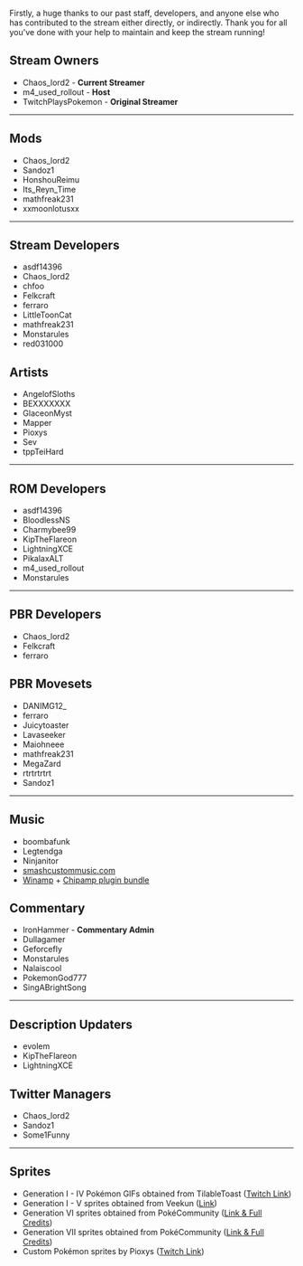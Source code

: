 Firstly, a huge thanks to our past staff, developers, and anyone else who has contributed to the stream either directly, or indirectly. Thank you for all you've done with your help to maintain and keep the stream running!

## Stream Owners
- Chaos_lord2 - **Current Streamer**
- m4_used_rollout - **Host**
- TwitchPlaysPokemon - **Original Streamer**
*****
## Mods
- Chaos_lord2
- Sandoz1
- HonshouReimu
- Its_Reyn_Time
- mathfreak231
- xxmoonlotusxx
*****
## Stream Developers
- asdf14396
- Chaos_lord2
- chfoo
- Felkcraft
- ferraro
- LittleToonCat
- mathfreak231
- Monstarules
- red031000
## Artists
- AngelofSloths
- BEXXXXXXX
- GlaceonMyst
- Mapper
- Pioxys
- Sev
- tppTeiHard
*****
## ROM Developers
- asdf14396
- BloodlessNS
- Charmybee99
- KipTheFlareon
- LightningXCE
- PikalaxALT
- m4_used_rollout
- Monstarules
*****
## PBR Developers
- Chaos_lord2
- Felkcraft
- ferraro
## PBR Movesets
- DANIMG12_
- ferraro
- Juicytoaster
- Lavaseeker
- Maiohneee
- mathfreak231
- MegaZard
- rtrtrtrtrt
- Sandoz1
*****
## Music
- boombafunk
- Legtendga
- Ninjanitor
- [smashcustommusic.com](https://www.smashcustommusic.com/)
- [Winamp](http://www.winamp.com/) + [Chipamp plugin bundle](http://www.chipamp.org/)
## Commentary
- IronHammer - **Commentary Admin**
- Dullagamer
- Geforcefly
- Monstarules
- Nalaiscool
- PokemonGod777
- SingABrightSong
*****
## Description Updaters
- evolem
- KipTheFlareon
- LightningXCE
## Twitter Managers
- Chaos_lord2
- Sandoz1
- Some1Funny
*****
## Sprites
- Generation I - IV Pokémon GIFs obtained from TilableToast ([Twitch Link](https://www.twitch.tv/tilabletoast))
- Generation I - V sprites obtained from Veekun ([Link](https://veekun.com/dex/downloads))
- Generation VI sprites obtained from PokéCommunity ([Link & Full Credits](https://www.pokecommunity.com/showthread.php?t=314422))
- Generation VII sprites obtained from PokéCommunity ([Link & Full Credits](https://www.pokecommunity.com/showthread.php?t=368703))
- Custom Pokémon sprites by Pioxys ([Twitch Link](https://www.twitch.tv/Pioxys))
